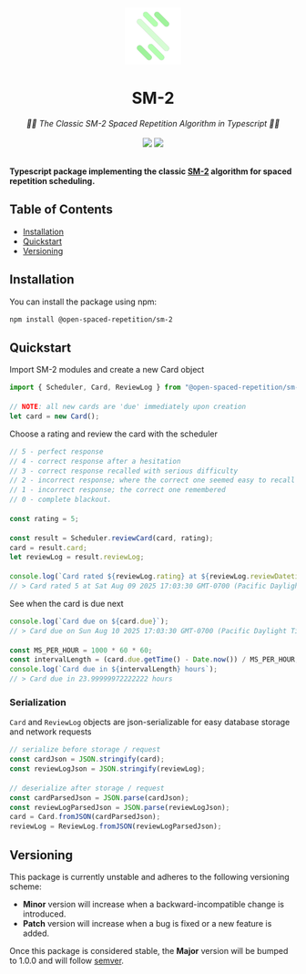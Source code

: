 <div align="center">
  <img src="https://raw.githubusercontent.com/open-spaced-repetition/py-fsrs/main/osr_logo.png" height="100" alt="Open Spaced Repetition logo"/>
</div>
<div align="center">

# SM-2

</div>
<div align="center">
  <em>🧠🔄 The Classic SM-2 Spaced Repetition Algorithm in Typescript 🧠🔄</em>
</div>
<br />
<div align="center" style="text-decoration: none;">
    <a href="https://www.npmjs.com/package/@open-spaced-repetition/sm-2"><img src="https://img.shields.io/npm/v/@open-spaced-repetition/sm-2"></a>
    <a href="https://github.com/open-spaced-repetition/sm-2-ts/blob/main/LICENSE" style="text-decoration: none;"><img src="https://img.shields.io/badge/License-MIT-brightgreen.svg"></a>
</div>
<br />

**Typescript package implementing the classic <a href="https://super-memory.com/english/ol/sm2.htm">SM-2</a> algorithm for spaced repetition scheduling.**

## Table of Contents
- [Installation](#installation)
- [Quickstart](#quickstart)
- [Versioning](#versioning)

## Installation

You can install the package using npm:

```bash
npm install @open-spaced-repetition/sm-2
```

## Quickstart

Import SM-2 modules and create a new Card object
```ts
import { Scheduler, Card, ReviewLog } from "@open-spaced-repetition/sm-2";

// NOTE: all new cards are 'due' immediately upon creation
let card = new Card();
```

Choose a rating and review the card with the scheduler

```ts
// 5 - perfect response
// 4 - correct response after a hesitation
// 3 - correct response recalled with serious difficulty
// 2 - incorrect response; where the correct one seemed easy to recall
// 1 - incorrect response; the correct one remembered
// 0 - complete blackout.

const rating = 5;

const result = Scheduler.reviewCard(card, rating);
card = result.card;
let reviewLog = result.reviewLog;

console.log(`Card rated ${reviewLog.rating} at ${reviewLog.reviewDatetime}`);
// > Card rated 5 at Sat Aug 09 2025 17:03:30 GMT-0700 (Pacific Daylight Time)
```

See when the card is due next

```ts
console.log(`Card due on ${card.due}`);
// > Card due on Sun Aug 10 2025 17:03:30 GMT-0700 (Pacific Daylight Time)

const MS_PER_HOUR = 1000 * 60 * 60;
const intervalLength = (card.due.getTime() - Date.now()) / MS_PER_HOUR;
console.log(`Card due in ${intervalLength} hours`);
// > Card due in 23.99999972222222 hours
```

### Serialization

`Card` and `ReviewLog` objects are json-serializable for easy database storage and network requests

```ts
// serialize before storage / request
const cardJson = JSON.stringify(card);
const reviewLogJson = JSON.stringify(reviewLog);

// deserialize after storage / request
const cardParsedJson = JSON.parse(cardJson);
const reviewLogParsedJson = JSON.parse(reviewLogJson);
card = Card.fromJSON(cardParsedJson);
reviewLog = ReviewLog.fromJSON(reviewLogParsedJson);
```

## Versioning

This package is currently unstable and adheres to the following versioning scheme:

- **Minor** version will increase when a backward-incompatible change is introduced.
- **Patch** version will increase when a bug is fixed or a new feature is added.

Once this package is considered stable, the **Major** version will be bumped to 1.0.0 and will follow [semver](https://semver.org/).